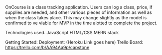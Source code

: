 
OnCourse is a class tracking application. Users can log a class, price, if supplies are needed, and other various pieces of information as well as when the class takes place. This may change slightly as the model is confirmed to ve viable for MVP in the time alotted to complete the project.

Technologies used.
JavaScript
HTML/CSS
MERN stack

Getting Started:
Deployment: (Heroku Link goes here)
Trello Board: https://trello.com/b/AA94Aa9p/capstone
